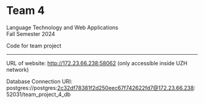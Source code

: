 # Team 4

Language Technology and Web Applications  
Fall Semester 2024

Code for team project

---

URL of website: http://172.23.66.238:58062
(only accessible inside UZH network)

Database Connection URI: postgres://postgres:2c32df78381f2d250eec67f742622fd7@172.23.66.238:52031/team_project_4_db

